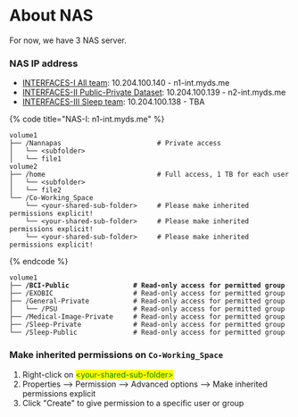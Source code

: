 # About NAS

For now, we have 3 NAS server.

### NAS IP address

* [INTERFACES-I All team](https://n1-int.myds.me): 10.204.100.140 - n1-int.myds.me
* [INTERFACES-II Public-Private Dataset](https://n2-int.myds.me): 10.204.100.139 - n2-int.myds.me
* [INTERFACES-III Sleep team](https://n3-int.myds.me): 10.204.100.138 - TBA

{% code title="NAS-I: n1-int.myds.me" %}
```markup
volume1
├── /Nannapas                        # Private access
│   └── <subfolder>
│   └── file1
volume2
├── /home                            # Full access, 1 TB for each user
│   └── <subfolder>
│   └── file2
└── /Co-Working_Space
    └── <your-shared-sub-folder>     # Please make inherited permissions explicit!
    └── <your-shared-sub-folder>     # Please make inherited permissions explicit!
    └── <your-shared-sub-folder>     # Please make inherited permissions explicit!
```
{% endcode %}

<pre class="language-markup" data-title="NAS-II: n2-int.myds.me"><code class="lang-markup">volume1
<strong>├── /BCI-Public                # Read-only access for permitted group
</strong>├── /EXOBIC                    # Read-only access for permitted group
├── /General-Private           # Read-only access for permitted group
│   └── /PSU                   # Read-only access for permitted group
├── /Medical-Image-Private     # Read-only access for permitted group   
├── /Sleep-Private             # Read-only access for permitted group
└── /Sleep-Public              # Read-only access for permitted group</code></pre>

### Make inherited permissions on `Co-Working_Space`

1. Right-click on <mark style="color:green;">\<your-shared-sub-folder></mark>
2. Properties --> Permission --> Advanced options --> Make inherited permissions explicit
3. Click "Create" to give permission to a specific user or group
